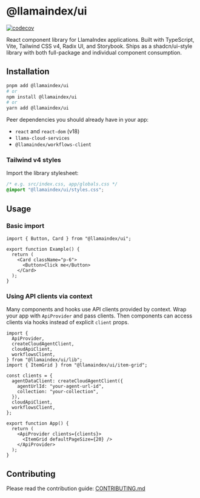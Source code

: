 # @llamaindex/ui

[![codecov](https://codecov.io/gh/run-llama/llama-ui/branch/main/graph/badge.svg)](https://codecov.io/gh/run-llama/llama-ui)

React component library for LlamaIndex applications. Built with TypeScript, Vite, Tailwind CSS v4, Radix UI, and Storybook. Ships as a shadcn/ui-style library with both full-package and individual component consumption.

## Installation

```bash
pnpm add @llamaindex/ui
# or
npm install @llamaindex/ui
# or
yarn add @llamaindex/ui
```

Peer dependencies you should already have in your app:

- `react` and `react-dom` (v18)
- `llama-cloud-services`
- `@llamaindex/workflows-client`

### Tailwind v4 styles

Import the library stylesheet:

```css
/* e.g. src/index.css, app/globals.css */
@import "@llamaindex/ui/styles.css";
```

## Usage

### Basic import

```tsx
import { Button, Card } from "@llamaindex/ui";

export function Example() {
  return (
    <Card className="p-6">
      <Button>Click me</Button>
    </Card>
  );
}
```

### Using API clients via context

Many components and hooks use API clients provided by context. Wrap your app with `ApiProvider` and pass clients. Then components can access clients via hooks instead of explicit `client` props.

```tsx
import {
  ApiProvider,
  createCloudAgentClient,
  cloudApiClient,
  workflowsClient,
} from "@llamaindex/ui/lib";
import { ItemGrid } from "@llamaindex/ui/item-grid";

const clients = {
  agentDataClient: createCloudAgentClient({
    agentUrlId: "your-agent-url-id",
    collection: "your-collection",
  }),
  cloudApiClient,
  workflowsClient,
};

export function App() {
  return (
    <ApiProvider clients={clients}>
      <ItemGrid defaultPageSize={20} />
    </ApiProvider>
  );
}
```

## Contributing

Please read the contribution guide: [CONTRIBUTING.md](https://github.com/run-llama/llama-ui/blob/main/CONTRIBUTING.md)
